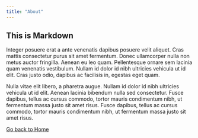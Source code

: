 ```yaml
---
title: "About"
---
```


## This is Markdown

Integer posuere erat a ante venenatis dapibus posuere velit aliquet. Cras mattis consectetur purus sit amet fermentum. Donec ullamcorper nulla non metus auctor fringilla. Aenean eu leo quam. Pellentesque ornare sem lacinia quam venenatis vestibulum. Nullam id dolor id nibh ultricies vehicula ut id elit. Cras justo odio, dapibus ac facilisis in, egestas eget quam.

Nulla vitae elit libero, a pharetra augue. Nullam id dolor id nibh ultricies vehicula ut id elit. Aenean lacinia bibendum nulla sed consectetur. Fusce dapibus, tellus ac cursus commodo, tortor mauris condimentum nibh, ut fermentum massa justo sit amet risus. Fusce dapibus, tellus ac cursus commodo, tortor mauris condimentum nibh, ut fermentum massa justo sit amet risus.

[Go back to Home](/)
